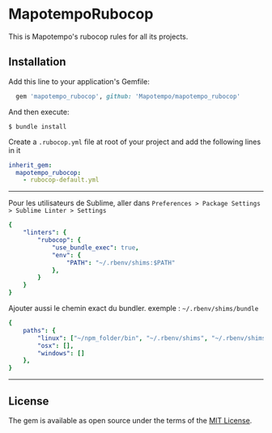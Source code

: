 # MapotempoRubocop

This is Mapotempo's rubocop rules for all its projects. 

## Installation

Add this line to your application's Gemfile:

```ruby
  gem 'mapotempo_rubocop', github: 'Mapotempo/mapotempo_rubocop'
```

And then execute:

    $ bundle install


Create a `.rubocop.yml` file at root of your project and add the following lines in it 

```yml
inherit_gem:
  mapotempo_rubocop:
    - rubocop-default.yml
```

---

Pour les utilisateurs de Sublime, aller dans `Preferences > Package Settings > Sublime Linter > Settings`
```yml
{ 
    "linters": {
        "rubocop": {
            "use_bundle_exec": true,
            "env": {
                "PATH": "~/.rbenv/shims:$PATH"
            },
        }
    }
}
```

Ajouter aussi le chemin exact du bundler. exemple : `~/.rbenv/shims/bundle`

```yml 
{
    paths": {
	    "linux": ["~/npm_folder/bin", "~/.rbenv/shims", "~/.rbenv/shims/bundle"],
	    "osx": [],
	    "windows": []
	},
}
```
---


## License

The gem is available as open source under the terms of the [MIT License](https://opensource.org/licenses/MIT).

